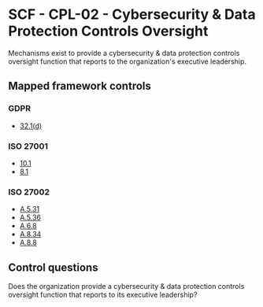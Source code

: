 # SCF - CPL-02 - Cybersecurity & Data Protection Controls Oversight
Mechanisms exist to provide a cybersecurity & data protection controls oversight function that reports to the organization's executive leadership.
## Mapped framework controls
### GDPR
- [32.1(d)](../gdpr/32.md#321%28d%29)
  
### ISO 27001
- [10.1](../iso27001/10.md#101)
- [8.1](../iso27001/8.md#81)
  
### ISO 27002
- [A.5.31](../iso27002/a-5.md#a531)
- [A.5.36](../iso27002/a-5.md#a536)
- [A.6.8](../iso27002/a-6.md#a68)
- [A.8.34](../iso27002/a-8.md#a834)
- [A.8.8](../iso27002/a-8.md#a88)
  
## Control questions
Does the organization provide a cybersecurity & data protection controls oversight function that reports to its executive leadership?
  
